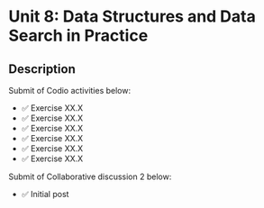 # Unit 8: Data Structures and Data Search in Practice

## Description

Submit of Codio activities below:
- ✅ Exercise XX.X
- ✅ Exercise XX.X
- ✅ Exercise XX.X
- ✅ Exercise XX.X
- ✅ Exercise XX.X
- ✅ Exercise XX.X

Submit of Collaborative discussion 2 below:
- ✅ Initial post


